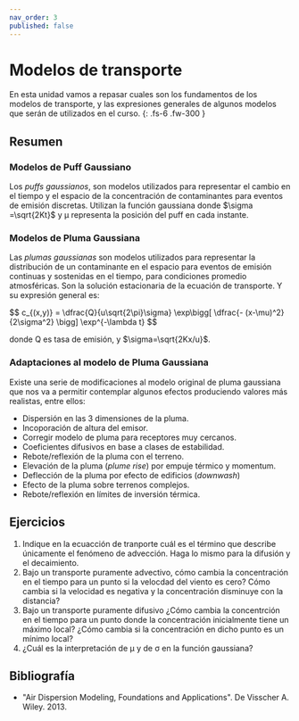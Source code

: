 ```yaml
---
nav_order: 3
published: false
---
```


# Modelos de transporte

En esta unidad vamos a repasar cuales son los fundamentos de los modelos de transporte, y las expresiones generales de algunos modelos que serán de utilizados en el curso.
{: .fs-6 .fw-300 }

<!-- center><iframe max-width="400" aspect-ratio="0.5625" src="https://www.youtube.com/embed/MUQfKFzIOeU" frameborder="0" allow="accelerometer; autoplay; encrypted-media; gyroscope; picture-in-picture" 
allowfullscreen>
</iframe></center -->


## Resumen

### Modelos de Puff Gaussiano

Los *puffs gaussianos*, son modelos utilizados para representar el cambio en el tiempo y el espacio de la concentración de contaminantes para eventos de emisión discretas.
Utilizan la función gaussiana donde $\sigma =\sqrt{2Kt}$ y &mu; representa la posición del puff en cada instante.

### Modelos de Pluma Gaussiana
Las *plumas gaussianas* son modelos utilizados para representar la distribución de un contaminante en el espacio para eventos de emisión continuas y sostenidas en el tiempo, para condiciones promedio atmosféricas. 
Son la solución estacionaria de la ecuación de transporte. Y su expresión general es:

<p>
$$ c_{(x,y)} = \dfrac{Q}{u\sqrt{2\pi}\sigma} \exp\bigg[ \dfrac{- (x-\mu)^2}{2\sigma^2}  \bigg] \exp^{-\lambda t} $$
</p>

donde Q es tasa de emisión, y $\sigma=\sqrt{2Kx/u}$.

### Adaptaciones al modelo de Pluma Gaussiana

Existe una serie de modificaciones al modelo original de pluma gaussiana que nos va a permitir contemplar algunos efectos produciendo valores más realistas, entre ellos:
+ Dispersión en las 3 dimensiones de la pluma.
+ Incoporación de altura del emisor.
+ Corregir modelo de pluma para receptores muy cercanos.
+ Coeficientes difusivos en base a clases de estabilidad.
+ Rebote/reflexión de la pluma con el terreno.
+ Elevación de la pluma (*plume rise*) por empuje térmico y momentum.
+ Deflección de la pluma por efecto de edificios (*downwash*)
+ Efecto de la pluma sobre terrenos complejos.
+ Rebote/reflexión en límites de inversión térmica.

## Ejercicios

1. Indique en la ecuacción de tranporte cuál es el término que describe únicamente el fenómeno de advección. Haga lo mismo para la difusión y el decaimiento.
2. Bajo un transporte puramente advectivo, cómo cambia la concentración en el tiempo para un punto si la velocdad del viento es cero? Cómo cambia si la velocidad es negativa y la concentración disminuye con la distancia?
3. Bajo un transporte puramente difusivo ¿Cómo cambia la concentrción en el tiempo para un punto donde la concentración inicialmente tiene un máximo local? ¿Cómo cambia si la concentración en dicho punto es un mínimo local?
4. ¿Cuál es la interpretación de &mu; y de &sigma; en la función gaussiana?


## Bibliografía
- "Air Dispersion Modeling, Foundations and Applications". De Visscher A. Wiley. 2013.

